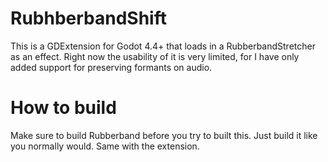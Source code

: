 # RubhberbandShift

This is a GDExtension for Godot 4.4+ that loads in a RubberbandStretcher as an effect. Right now the usability of it is very limited, for I have only added support for preserving formants on audio.

# How to build
Make sure to build Rubberband before you try to built this. Just build it like you normally would. Same with the extension.
